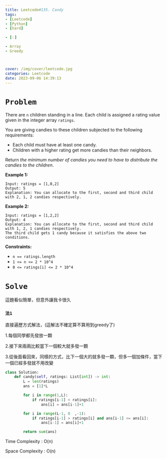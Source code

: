 ```yaml
---
title: Leetcode#135. Candy
tags:
- [Leetcode]
- [Python]
- [hard]

- [💡]

- Array
- Greedy



cover: /img/cover/leetcode.jpg
categories: Leetcode
date: 2023-09-06 14:39:13
---
```

# `Problem`

There are `n` children standing in a line. Each child is assigned a rating value given in the integer array `ratings`.

You are giving candies to these children subjected to the following requirements:

- Each child must have at least one candy.
- Children with a higher rating get more candies than their neighbors.

Return *the minimum number of candies you need to have to distribute the candies to the children*.

**Example 1:**

```
Input: ratings = [1,0,2]
Output: 5
Explanation: You can allocate to the first, second and third child with 2, 1, 2 candies respectively.

```

**Example 2:**

```
Input: ratings = [1,2,2]
Output: 4
Explanation: You can allocate to the first, second and third child with 1, 2, 1 candies respectively.
The third child gets 1 candy because it satisfies the above two conditions.

```

**Constraints:**

- `n == ratings.length`
- `1 <= n <= 2 * 10^4`
- `0 <= ratings[i] <= 2 * 10^4`

# `Solve`

這題看似簡單，但意外讓我卡很久

### `法1`

直接遍歷方式解法，(這解法不確定算不算用到greedy了)

1.每個同學都先發放一顆

2.接下來兩兩比較當下一個較大就多發一顆

3.從後面看回來，同樣的方式，比下一個大的就多發一顆，但多一個加條件，當下一個已經多發就不用改變

```python
class Solution:
    def candy(self, ratings: List[int]) -> int:
        L = len(ratings)
        ans = [1]*L

        for i in range(1,L):
            if ratings[i-1] < ratings[i]:
                ans[i] = ans[i-1]+1

        for i in range(L-1, 0  ,-1):
            if ratings[i-1] > ratings[i] and ans[i-1] <= ans[i]:
                ans[i-1] = ans[i]+1

        return sum(ans)
```

Time Complexity : O(n)

Space Complexity : O(n)